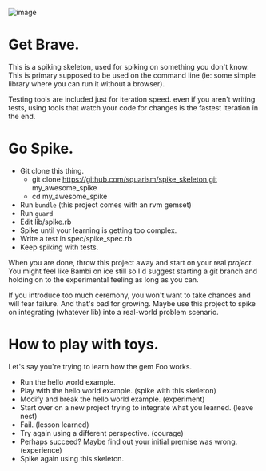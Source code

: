 ![image](https://raw.github.com/squarism/spike_skeleton/images/courage.png)

# Get Brave.
This is a spiking skeleton, used for spiking on something you don't know.  This is primary supposed to be used on the command line (ie: some simple library where you can run it without a browser).

Testing tools are included just for iteration speed.  even if you aren't writing tests, using tools that watch your code for changes is the fastest iteration in the end.

# Go Spike.
 * Git clone this thing.
   * git clone https://github.com/squarism/spike_skeleton.git my_awesome_spike
   * cd my_awesome_spike
 * Run `bundle` (this project comes with an rvm gemset)
 * Run `guard`
 * Edit lib/spike.rb
 * Spike until your learning is getting too complex.
 * Write a test in spec/spike_spec.rb
 * Keep spiking with tests.

When you are done, throw this project away and start on your real *project*.  You might feel like Bambi on ice still so I'd suggest starting a git branch and holding on to the experimental feeling as long as you can.

If you introduce too much ceremony, you won't want to take chances and will fear failure.  And that's bad for growing.  Maybe use this project to spike on integrating (whatever lib) into a real-world problem scenario.

# How to play with toys.
Let's say you're trying to learn how the gem Foo works.

 * Run the hello world example.
 * Play with the hello world example. (spike with this skeleton)
 * Modify and break the hello world example.  (experiment)
 * Start over on a new project trying to integrate what you learned. (leave nest)
 * Fail.  (lesson learned)
 * Try again using a different perspective.  (courage)
 * Perhaps succeed?  Maybe find out your initial premise was wrong.  (experience)
 * Spike again using this skeleton.
